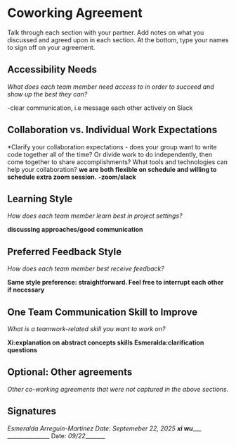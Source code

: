 # Coworking Agreement

Talk through each section with your partner. Add notes on what you discussed and agreed upon in each section. At the bottom, type your names to sign off on your agreement.

## Accessibility Needs
*What does each team member need access to in order to succeed and show up the best they can?*

-clear communication, i.e message each other actively on Slack

## Collaboration vs. Individual Work Expectations
*Clarify your collaboration expectations - does your group want to write code together all of the time? Or divide work to do independently, then come together to share accomplishments? What tools and technologies can help your collaboration?
**we are both flexible on schedule and willing to schedule extra zoom session.**
**-zoom/slack**

## Learning Style
*How does each team member learn best in project settings?*

**discussing approaches/good communication**

## Preferred Feedback Style
*How does each team member best receive feedback?*

**Same style preference: straightforward. Feel free to interrupt each other if necessary**

## One Team Communication Skill to Improve
*What is a teamwork-related skill you want to work on?*

**Xi:explanation on abstract concepts skills**
**Esmeralda:clarification questions**

## Optional: Other agreements
*Other co-working agreements that were not captured in the above sections.*

## Signatures
_Esmeralda Arreguin-Martinez
Date: Septemeber 22, 2025
_____xi wu_________ _______________
Date: _09/22________
